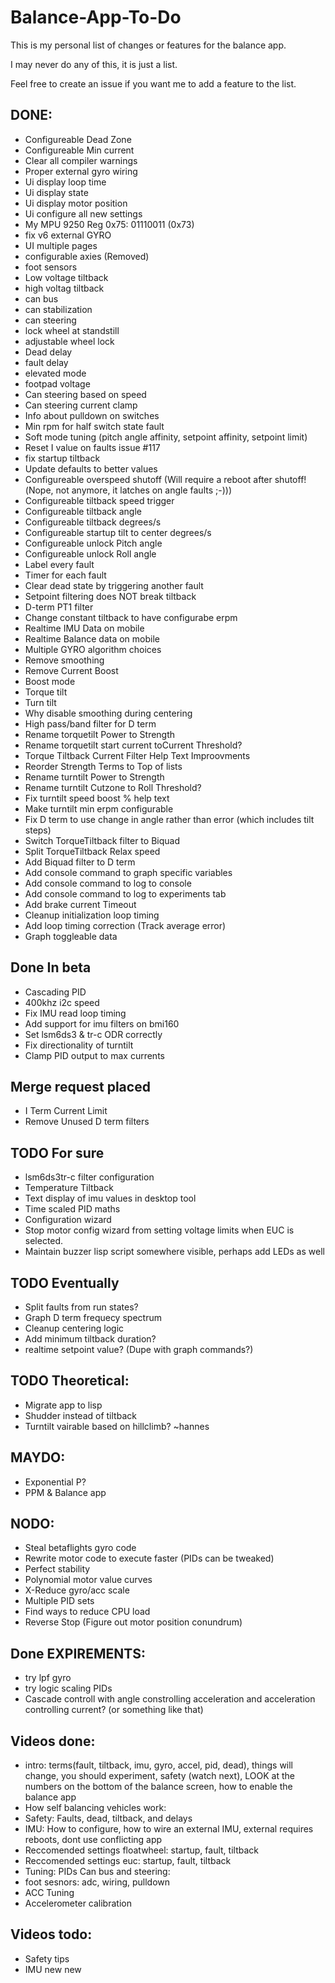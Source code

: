 # Balance-App-To-Do
This is my personal list of changes or features for the balance app.

I may never do any of this, it is just a list.

Feel free to create an issue if you want me to add a feature to the list.


## DONE:
- Configureable Dead Zone
- Configureable Min current
- Clear all compiler warnings
- Proper external gyro wiring
- Ui display loop time
- Ui display state
- Ui display motor position
- Ui configure all new settings
- My MPU 9250 Reg 0x75: 01110011 (0x73)
- fix v6 external GYRO
- UI multiple pages
- configurable axies (Removed)
- foot sensors
- Low voltage tiltback
- high voltag tiltback
- can bus
- can stabilization
- can steering
- lock wheel at standstill
- adjustable wheel lock
- Dead delay
- fault delay
- elevated mode
- footpad voltage
- Can steering based on speed
- Can steering current clamp
- Info about pulldown on switches
- Min rpm for half switch state fault
- Soft mode tuning (pitch angle affinity, setpoint affinity, setpoint limit)
- Reset I value on faults issue #117
- fix startup tiltback
- Update defaults to better values
- Configureable overspeed shutoff (Will require a reboot after shutoff!(Nope, not anymore, it latches on angle faults ;-)))
- Configureable tiltback speed trigger
- Configureable tiltback angle
- Configureable tiltback degrees/s
- Configureable startup tilt to center degrees/s
- Configureable unlock Pitch angle
- Configureable unlock Roll angle
- Label every fault
- Timer for each fault
- Clear dead state by triggering another fault
- Setpoint filtering does NOT break tiltback
- D-term PT1 filter
- Change constant tiltback to have configurabe erpm
- Realtime IMU Data on mobile
- Realtime Balance data on mobile
- Multiple GYRO algorithm choices
- Remove smoothing
- Remove Current Boost
- Boost mode
- Torque tilt
- Turn tilt
- Why disable smoothing during centering
- High pass/band filter for D term
- Rename torquetilt Power to Strength
- Rename torquetilt start current toCurrent Threshold?
- Torque Tiltback Current Filter Help Text Improovments
- Reorder Strength Terms to Top of lists
- Rename turntilt Power to Strength
- Rename turntilt Cutzone to Roll Threshold?
- Fix turntilt speed boost % help text
- Make turntilt min erpm configurable
- Fix D term to use change in angle rather than error (which includes tilt steps)
- Switch TorqueTiltback filter to Biquad
- Split TorqueTiltback Relax speed
- Add Biquad filter to D term
- Add console command to graph specific variables
- Add console command to log to console
- Add console command to log to experiments tab
- Add brake current Timeout
- Cleanup initialization loop timing
- Add loop timing correction (Track average error)
- Graph toggleable data

## Done In beta
- Cascading PID
- 400khz i2c speed
- Fix IMU read loop timing
- Add support for imu filters on bmi160
- Set lsm6ds3 & tr-c ODR correctly
- Fix directionality of turntilt
- Clamp PID output to max currents

## Merge request placed
- I Term Current Limit
- Remove Unused D term filters

## TODO For sure
- lsm6ds3tr-c filter configuration
- Temperature Tiltback
- Text display of imu values in desktop tool
- Time scaled PID maths
- Configuration wizard
- Stop motor config wizard from setting voltage limits when EUC is selected.
- Maintain buzzer lisp script somewhere visible, perhaps add LEDs as well

## TODO Eventually
- Split faults from run states?
- Graph D term frequecy spectrum
- Cleanup centering logic
- Add minimum tiltback duration?
- realtime setpoint value? (Dupe with graph commands?)

## TODO Theoretical:
- Migrate app to lisp
- Shudder instead of tiltback
- Turntilt vairable based on hillclimb? ~hannes

## MAYDO:
- Exponential P?
- PPM & Balance app

## NODO:
- Steal betaflights gyro code
- Rewrite motor code to execute faster (PIDs can be tweaked)
- Perfect stability
- Polynomial motor value curves
- X-Reduce gyro/acc scale
- Multiple PID sets
- Find ways to reduce CPU load
- Reverse Stop (Figure out motor position conundrum)

## Done EXPIREMENTS:
- try lpf gyro
- try logic scaling PIDs
- Cascade controll with angle constrolling acceleration and acceleration controlling current? (or something like that)


## Videos done:
- intro: terms(fault, tiltback, imu, gyro, accel, pid, dead), things will change, you should experiment, safety (watch next), LOOK at the numbers on the bottom of the balance screen, how to enable the balance app
- How self balancing vehicles work:
- Safety: Faults, dead, tiltback, and delays
- IMU: How to configure, how to wire an external IMU, external requires reboots, dont use conflicting app
- Reccomended settings floatwheel: startup, fault, tiltback
- Reccomended settings euc: startup, fault, tiltback
- Tuning: PIDs
Can bus and steering:
- foot sesnors: adc, wiring, pulldown
- ACC Tuning
- Accelerometer calibration

## Videos todo:
- Safety tips
- IMU new new
